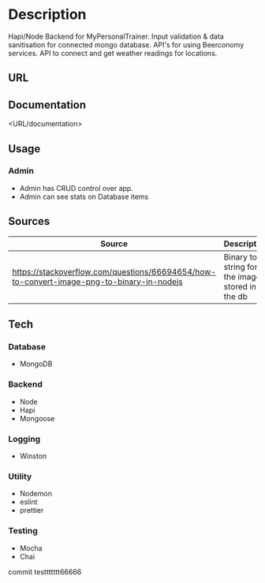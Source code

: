 # **Description**

Hapi/Node Backend for MyPersonalTrainer. Input validation & data sanitisation for connected mongo database.
API's for using Beerconomy services. API to connect and get weather readings for locations.

## **URL**

<URL>

## **Documentation**

<URL/documentation>

## **Usage**

### Admin

- Admin has CRUD control over app.
- Admin can see stats on Database items

## Sources

| Source                                                                                      | Description                                      |
| ------------------------------------------------------------------------------------------- | ------------------------------------------------ |
| <https://stackoverflow.com/questions/66694654/how-to-convert-image-png-to-binary-in-nodejs> | Binary to string for the images stored in the db |

## **Tech**

### **Database**

- MongoDB

### **Backend**

- Node
- Hapi
- Mongoose

### **Logging**

- Winston

### **Utility**

- Nodemon
- eslint
- prettier

### **Testing**

- Mocha
- Chai

commit testtttttt66666
